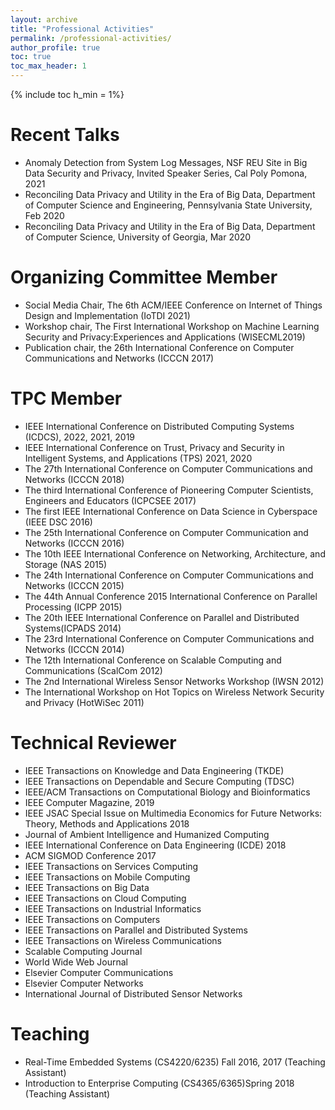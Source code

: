 ```yaml
---
layout: archive
title: "Professional Activities"
permalink: /professional-activities/
author_profile: true
toc: true
toc_max_header: 1
---
```

{% include toc h_min = 1%}
<br />

# Recent Talks
* Anomaly Detection from System Log Messages, NSF REU Site in Big Data Security and Privacy, Invited Speaker Series, Cal Poly Pomona, 2021
* Reconciling Data Privacy and Utility in the Era of Big Data, Department of Computer Science and Engineering, Pennsylvania State University, Feb 2020
* Reconciling Data Privacy and Utility in the Era of Big Data, Department of Computer Science, University of Georgia, Mar 2020

# Organizing Committee Member
* Social Media Chair, The 6th ACM/IEEE Conference on Internet of Things Design and Implementation (IoTDI 2021)
* Workshop chair, The First International Workshop on Machine Learning Security and Privacy:Experiences and Applications (WISECML2019)
* Publication chair, the 26th International Conference on Computer Communications and Networks (ICCCN 2017)

# TPC Member
* IEEE International Conference on Distributed Computing Systems (ICDCS), 2022, 2021, 2019 
* IEEE International Conference on Trust, Privacy and Security in Intelligent Systems, and Applications (TPS) 2021, 2020 
* The 27th International Conference on Computer Communications and Networks (ICCCN 2018) 
* The third International Conference of Pioneering Computer Scientists, Engineers and Educators (ICPCSEE 2017)
* The first IEEE International Conference on Data Science in Cyberspace (IEEE DSC 2016)
* The 25th International Conference on Computer Communication and Networks (ICCCN 2016)
* The 10th IEEE International Conference on Networking, Architecture, and Storage (NAS 2015)
* The 24th International Conference on Computer Communications and Networks (ICCCN 2015)
* The 44th Annual Conference 2015 International Conference on Parallel Processing (ICPP 2015)
* The 20th IEEE International Conference on Parallel and Distributed Systems(ICPADS 2014)
* The 23rd International Conference on Computer Communications and Networks (ICCCN 2014)
* The 12th International Conference on Scalable Computing and Communications (ScalCom 2012)
* The 2nd International Wireless Sensor Networks Workshop (IWSN 2012)
* The International Workshop on Hot Topics on Wireless Network Security and Privacy (HotWiSec 2011)

# Technical Reviewer
* IEEE Transactions on Knowledge and Data Engineering (TKDE)
* IEEE Transactions on Dependable and Secure Computing (TDSC)
* IEEE/ACM Transactions on Computational Biology and Bioinformatics
* IEEE Computer Magazine, 2019
* IEEE JSAC Special Issue on Multimedia Economics for Future Networks: Theory, Methods and Applications 2018
* Journal of Ambient Intelligence and Humanized Computing
* IEEE International Conference on Data Engineering (ICDE) 2018
* ACM SIGMOD Conference 2017
* IEEE Transactions on Services Computing 
* IEEE Transactions on Mobile Computing
* IEEE Transactions on Big Data
* IEEE Transactions on Cloud Computing
* IEEE Transactions on Industrial Informatics
* IEEE Transactions on Computers
* IEEE Transactions on Parallel and Distributed Systems
* IEEE Transactions on Wireless Communications
* Scalable Computing Journal
* World Wide Web Journal
* Elsevier Computer Communications
* Elsevier Computer Networks
* International Journal of Distributed Sensor Networks

# Teaching
* Real-Time Embedded Systems (CS4220/6235) Fall 2016, 2017 (Teaching Assistant)
* Introduction to Enterprise Computing (CS4365/6365)Spring 2018 (Teaching Assistant)